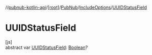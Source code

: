 //[pubnub-kotlin-api](../../../../index.md)/[[root]](../../index.md)/[PubNub](../index.md)/[IncludeOptions](index.md)/[UUIDStatusField](-u-u-i-d-status-field.md)

# UUIDStatusField

[js]\
abstract var [UUIDStatusField](-u-u-i-d-status-field.md): [Boolean](https://kotlinlang.org/api/latest/jvm/stdlib/kotlin/-boolean/index.html)?
